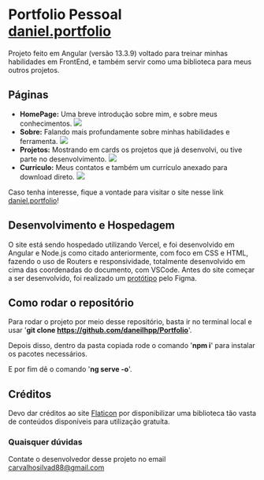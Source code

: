 # Portfolio Pessoal <br> [daniel.portfolio](https://portfolio-daneilhpp.vercel.app/home)

Projeto feito em Angular (versão 13.3.9) voltado para treinar minhas habilidades em FrontEnd, e também servir como uma biblioteca para meus outros projetos.

## Páginas
* **HomePage:** Uma breve introdução sobre mim, e sobre meus conhecimentos.
![](https://i.imgur.com/nWjqJyh.png)
* **Sobre:** Falando mais profundamente sobre minhas habilidades e ferramenta.
![](https://i.imgur.com/r7wl4oY.png)
* **Projetos:** Mostrando em cards os projetos que já desenvolvi, ou tive parte no desenvolvimento.
![](https://i.imgur.com/4lcgCMK.png)
* **Currículo:** Meus contatos e também um currículo anexado para download direto.
![](https://i.imgur.com/1z2DUPL.png)

Caso tenha interesse, fique a vontade para visitar o site nesse link [daniel.portfolio](https://portfolio-daneilhpp.vercel.app/home)!

## Desenvolvimento e Hospedagem
O site está sendo hospedado utilizando Vercel, e foi desenvolvido em Angular e Node.js como citado anteriormente, com foco em CSS e HTML, fazendo o uso de Routers e responsividade, totalmente desenvolvido em cima das coordenadas do documento, com VSCode. Antes do site começar a ser desenvolvido, foi realizado um [protótipo](https://www.figma.com/file/GUa0Xd5xkbCZ7bTL7ZGQzd/Portfolio?node-id=0%3A1&t=vitzfcaQdZwCHUuq-1) pelo Figma.

## Como rodar o repositório

Para rodar o projeto por meio desse repositório, basta ir no terminal local e usar '**git clone https://github.com/daneilhpp/Portfolio**'.

Depois disso, dentro da pasta copiada rode o comando '**npm i**' para instalar os pacotes necessários.

E por fim dê o comando '**ng serve -o**'.

## Créditos

Devo dar créditos ao site [Flaticon](https://www.flaticon.com/) por disponibilizar uma biblioteca tão vasta de conteúdos disponíveis para utilização gratuíta.

### Quaisquer dúvidas

Contate o desenvolvedor desse projeto no email carvalhosilvad88@gmail.com
